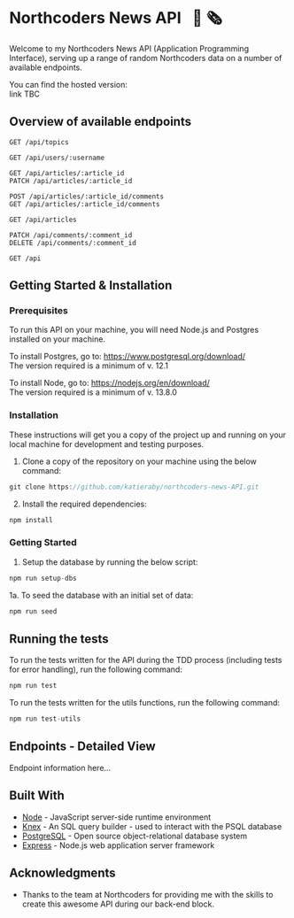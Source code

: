 # Northcoders News API &nbsp; :newspaper: :newspaper_roll:

Welcome to my Northcoders News API (Application Programming Interface), serving up a range of random Northcoders data on a number of available endpoints.

You can find the hosted version: \
link TBC

## Overview of available endpoints

```
GET /api/topics

GET /api/users/:username

GET /api/articles/:article_id
PATCH /api/articles/:article_id

POST /api/articles/:article_id/comments
GET /api/articles/:article_id/comments

GET /api/articles

PATCH /api/comments/:comment_id
DELETE /api/comments/:comment_id

GET /api
```

## Getting Started & Installation
  ### Prerequisites

  To run this API on your machine, you will need Node.js and Postgres installed on your machine.

  To install Postgres, go to: https://www.postgresql.org/download/ \
  The version required is a minimum of v. 12.1

  To install Node, go to: https://nodejs.org/en/download/ \
  The version required is a minimum of v. 13.8.0

  ### Installation
These instructions will get you a copy of the project up and running on your local machine for development and testing purposes.

1. Clone a copy of the repository on your machine using the below command:

```javascript
git clone https://github.com/katieraby/northcoders-news-API.git
```

2. Install the required dependencies:

```javascript
npm install
```

  ### Getting Started
1. Setup the database by running the below script:
```javascript
npm run setup-dbs
```

  1a. To seed the database with an initial set of data:
  ```javascript
  npm run seed
  ```


## Running the tests

To run the tests written for the API during the TDD process (including tests for error handling), run the following command:
```javascript
npm run test
```

To run the tests written for the utils functions, run the following command:
```javascript
npm run test-utils
```

## Endpoints - Detailed View

Endpoint information here...

## Built With

- [Node](https://nodejs.org/en/) - JavaScript server-side runtime environment
- [Knex](https://knexjs.org) - An SQL query builder - used to interact with the PSQL database
- [PostgreSQL](https://www.postgresql.org/) - Open source object-relational database system
- [Express](https://expressjs.com/) - Node.js web application server framework

## Acknowledgments

- Thanks to the team at Northcoders for providing me with the skills to create this awesome API during our back-end block. 
